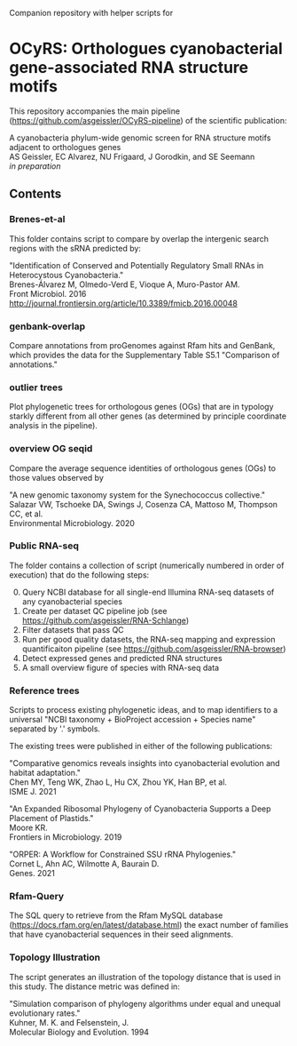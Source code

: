 Companion repository with helper scripts for

# OCyRS: Orthologues cyanobacterial gene-associated RNA structure motifs


This repository accompanies the main pipeline
(https://github.com/asgeissler/OCyRS-pipeline)
of the scientific publication:


A cyanobacteria phylum-wide genomic screen for RNA structure motifs
adjacent to orthologues genes  
AS  Geissler, EC Alvarez, NU Frigaard, J Gorodkin, and SE Seemann  
*in preparation*

## Contents

### Brenes-et-al

This folder contains script to compare by overlap the intergenic search regions
with the sRNA predicted by:

"Identification of Conserved and Potentially Regulatory Small RNAs in Heterocystous Cyanobacteria."   
Brenes-Álvarez M, Olmedo-Verd E, Vioque A, Muro-Pastor AM.    
Front Microbiol. 2016 http://journal.frontiersin.org/article/10.3389/fmicb.2016.00048

### genbank-overlap

Compare annotations from proGenomes against Rfam hits and 
GenBank, which provides the data for the
Supplementary Table S5.1 "Comparison of annotations."


### outlier trees

Plot phylogenetic trees for orthologous genes (OGs) that are in typology starkly
different from all other genes
(as determined by principle coordinate analysis in the pipeline).


### overview OG seqid

Compare the average sequence identities of orthologous genes (OGs)
to those values observed by

"A new genomic taxonomy system for the Synechococcus collective."   
Salazar VW, Tschoeke DA, Swings J, Cosenza CA, Mattoso M, Thompson CC, et al.   
Environmental Microbiology. 2020


### Public RNA-seq

The folder contains a collection of script (numerically numbered in order
of execution) that do the following steps:

0. Query NCBI database for all single-end Illumina RNA-seq datasets of any cyanobacterial species
1. Create per dataset QC pipeline job (see  https://github.com/asgeissler/RNA-Schlange)
2. Filter datasets that pass QC
3. Run per good quality datasets, the RNA-seq mapping and expression quantificaiton pipeline
   (see https://github.com/asgeissler/RNA-browser)
4. Detect expressed genes and predicted RNA structures
5. A small overview figure of species with RNA-seq data



### Reference trees

Scripts to process existing phylogenetic ideas, and to map identifiers
to a universal "NCBI taxonomy + BioProject accession + Species name"
separated by '.' symbols.

The existing trees were published in either of the following publications:

"Comparative genomics reveals insights into cyanobacterial evolution and habitat adaptation."   
Chen MY, Teng WK, Zhao L, Hu CX, Zhou YK, Han BP, et al.   
ISME J. 2021


"An Expanded Ribosomal Phylogeny of Cyanobacteria Supports a Deep Placement of Plastids."   
Moore KR.    
Frontiers in Microbiology. 2019


"ORPER: A Workflow for Constrained SSU rRNA Phylogenies."    
Cornet L, Ahn AC, Wilmotte A, Baurain D.   
Genes. 2021


### Rfam-Query

The SQL query to retrieve from the Rfam MySQL database
(https://docs.rfam.org/en/latest/database.html)
the exact number of families that have cyanobacterial sequences
in their seed alignments.


### Topology Illustration

The script generates  an illustration of the topology distance
that is used in this study. The distance metric was defined in:



"Simulation comparison of phylogeny algorithms under equal and unequal evolutionary rates."    
Kuhner, M. K. and Felsenstein, J.    
Molecular Biology and Evolution. 1994


